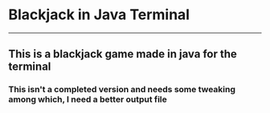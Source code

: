 # Blackjack in Java Terminal
---
## This is a blackjack game made in java for the terminal
### This isn't a completed version and needs some tweaking among which, I need a better output file
